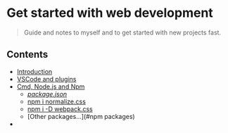 # Get started with web development

>Guide and notes to myself and to get started with new projects fast.

## Contents
- [Introduction](#intro)
- [VSCode and plugins](#cscode)
- [Cmd, Node.js and Npm](#node)
    - [_package.json_](#package_json)
    - [npm i normalize.css](#normalize)
    - [npm i -D webpack.css](#normalize)
    - [Other packages...](#npm packages)
- [](#node)


